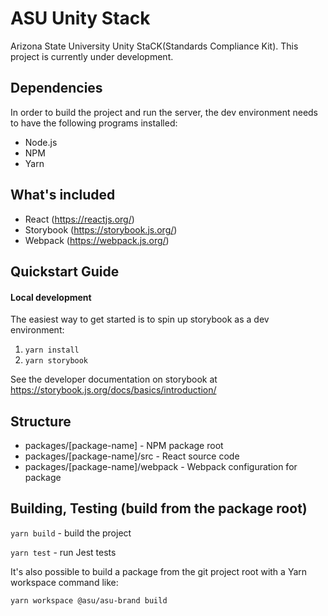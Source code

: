 # ASU Unity Stack
Arizona State University Unity StaCK(Standards Compliance Kit). This project is currently under development.

## Dependencies

In order to build the project and run the server, the dev environment needs to have the following programs installed:
- Node.js 
- NPM
- Yarn

## What's included

- React (https://reactjs.org/)
- Storybook (https://storybook.js.org/)
- Webpack (https://webpack.js.org/)

## Quickstart Guide

#### Local development
The easiest way to get started is to spin up storybook as a dev environment:

1. ```yarn install```
2. ```yarn storybook```

See the developer documentation on storybook at https://storybook.js.org/docs/basics/introduction/

## Structure
 - packages/[package-name] - NPM package root
 - packages/[package-name]/src - React source code
 - packages/[package-name]/webpack - Webpack configuration for package
 
## Building, Testing (build from the package root)

```yarn build``` - build the project

```yarn test``` - run Jest tests

It's also possible to build a package from the git project root with a Yarn workspace command like: 

```yarn workspace @asu/asu-brand build```

